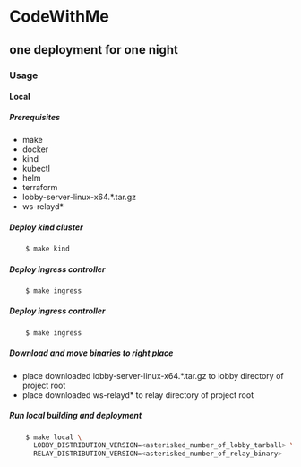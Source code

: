 # CodeWithMe

## one deployment for one night

### Usage

#### Local

##### Prerequisites

 - make
 - docker
 - kind
 - kubectl
 - helm
 - terraform
 - lobby-server-linux-x64.*.tar.gz
 - ws-relayd*

##### Deploy kind cluster

```bash
    $ make kind
```

##### Deploy ingress controller

```bash
    $ make ingress
```

##### Deploy ingress controller

```bash
    $ make ingress
```

##### Download and move binaries to right place

 - place downloaded lobby-server-linux-x64.*.tar.gz to lobby directory of project root
 - place downloaded ws-relayd* to relay directory of project root

##### Run local building and deployment

```bash
    $ make local \
      LOBBY_DISTRIBUTION_VERSION=<asterisked_number_of_lobby_tarball> \
      RELAY_DISTRIBUTION_VERSION=<asterisked_number_of_relay_binary>
```
